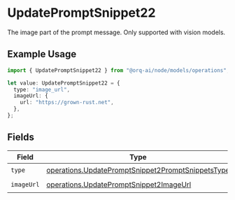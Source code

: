 # UpdatePromptSnippet22

The image part of the prompt message. Only supported with vision models.

## Example Usage

```typescript
import { UpdatePromptSnippet22 } from "@orq-ai/node/models/operations";

let value: UpdatePromptSnippet22 = {
  type: "image_url",
  imageUrl: {
    url: "https://grown-rust.net",
  },
};
```

## Fields

| Field                                                                                                                  | Type                                                                                                                   | Required                                                                                                               | Description                                                                                                            |
| ---------------------------------------------------------------------------------------------------------------------- | ---------------------------------------------------------------------------------------------------------------------- | ---------------------------------------------------------------------------------------------------------------------- | ---------------------------------------------------------------------------------------------------------------------- |
| `type`                                                                                                                 | [operations.UpdatePromptSnippet2PromptSnippetsType](../../models/operations/updatepromptsnippet2promptsnippetstype.md) | :heavy_check_mark:                                                                                                     | N/A                                                                                                                    |
| `imageUrl`                                                                                                             | [operations.UpdatePromptSnippet2ImageUrl](../../models/operations/updatepromptsnippet2imageurl.md)                     | :heavy_check_mark:                                                                                                     | N/A                                                                                                                    |